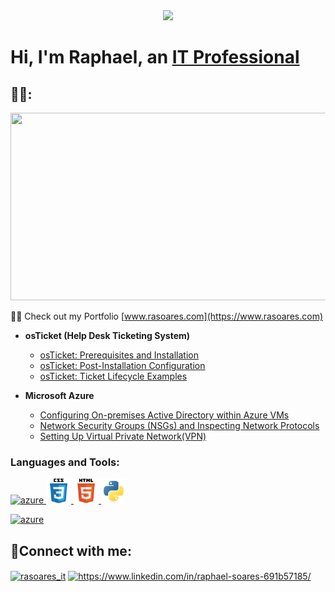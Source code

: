 


<div id="header" align="center">
  <img src="https://media.giphy.com/media/M9gbBd9nbDrOTu1Mqx/giphy.gif" width="100"/>
</div>



<h1>Hi, I'm Raphael, an <a href="https://linkedin.com/in/raphael-soares-691b57185">IT Professional</a></h1>
<h2>👨‍💻:</h2>

<div align="center">
  <img src="https://media.giphy.com/media/dWesBcTLavkZuG35MI/giphy.gif" width="600" height="300"/>
</div>











👨‍💻 Check out my Portfolio [www.rasoares.com](https://www.rasoares.com)

- <b>osTicket (Help Desk Ticketing System)</b>
  - [osTicket: Prerequisites and Installation](https://github.com/freebr31/osticket-prereqs)
  - [osTicket: Post-Installation Configuration](https://github.com/freebr31/post-install-config)
  - [osTicket: Ticket Lifecycle Examples](https://github.com/freebr31/ticket-lifecycle)

- <b>Microsoft Azure</b>
  - [Configuring On-premises Active Directory within Azure VMs](https://github.com/freebr31/configure-ad)
  - [Network Security Groups (NSGs) and Inspecting Network Protocols](https://github.com/freebr31/azure-network-protols)
  - [Setting Up Virtual Private Network(VPN)](https://github.com/freebr31/azure-vpn)






<h3 align="left">Languages and Tools:</h3>
<p align="left"> <a href="https://azure.microsoft.com/en-in/" target="_blank" rel="noreferrer"> <img src="https://www.vectorlogo.zone/logos/microsoft_azure/microsoft_azure-icon.svg" alt="azure" width="40" height="40"/> </a> <a href="https://www.w3schools.com/css/" target="_blank" rel="noreferrer"> <img src="https://raw.githubusercontent.com/devicons/devicon/master/icons/css3/css3-original-wordmark.svg" alt="css3" width="40" height="40"/> </a> <a href="https://www.w3.org/html/" target="_blank" rel="noreferrer"> <img src="https://raw.githubusercontent.com/devicons/devicon/master/icons/html5/html5-original-wordmark.svg" alt="html5" width="40" height="40"/> </a> <a href="https://www.python.org" target="_blank" rel="noreferrer"> <img src="https://raw.githubusercontent.com/devicons/devicon/master/icons/python/python-original.svg" alt="python" width="40" height="40"/> </a> </p> <a <i class="devicon-android-plain-wordmark"></i> <a href="https://azure.microsoft.com/en-in/" target="_blank" rel="noreferrer"> <img src="https://cdn.jsdelivr.net/gh/devicons/devicon/icons/android/android-original-wordmark.svg" alt="azure" width="40" height="40"/> </a>
            
          
          
  
          
          
          





<h2>🤳Connect with me:</h2>

<a href="https://twitter.com/rasoares_it" target="blank"><img align="center" src="https://raw.githubusercontent.com/rahuldkjain/github-profile-readme-generator/master/src/images/icons/Social/twitter.svg" alt="rasoares_it" height="30" width="40" /></a>
<a href="https://www.linkedin.com/in/raphael-soares-691b57185/" target="blank"><img align="center" src="https://raw.githubusercontent.com/rahuldkjain/github-profile-readme-generator/master/src/images/icons/Social/linked-in-alt.svg" alt="https://www.linkedin.com/in/raphael-soares-691b57185/" height="30" width="40" /></a>
</p>
